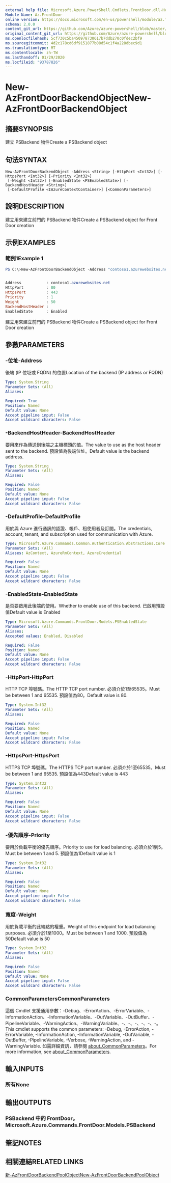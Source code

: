 ```yaml
---
external help file: Microsoft.Azure.PowerShell.Cmdlets.FrontDoor.dll-Help.xml
Module Name: Az.FrontDoor
online version: https://docs.microsoft.com/en-us/powershell/module/az.frontdoor/new-azfrontdoorbackendobject
schema: 2.0.0
content_git_url: https://github.com/Azure/azure-powershell/blob/master/src/FrontDoor/FrontDoor/help/New-AzFrontDoorBackendObject.md
original_content_git_url: https://github.com/Azure/azure-powershell/blob/master/src/FrontDoor/FrontDoor/help/New-AzFrontDoorBackendObject.md
ms.openlocfilehash: 5cf730c5ba450978730617b7ddb270c0fdec2bf9
ms.sourcegitcommit: 4d2c178cd6df9151877b08d54c1f4a228dbec9d1
ms.translationtype: MT
ms.contentlocale: zh-TW
ms.lasthandoff: 01/29/2020
ms.locfileid: "93787826"
---
```

# <span data-ttu-id="ad8cd-101">New-AzFrontDoorBackendObject</span><span class="sxs-lookup"><span data-stu-id="ad8cd-101">New-AzFrontDoorBackendObject</span></span>

## <span data-ttu-id="ad8cd-102">摘要</span><span class="sxs-lookup"><span data-stu-id="ad8cd-102">SYNOPSIS</span></span>
<span data-ttu-id="ad8cd-103">建立 PSBackend 物件</span><span class="sxs-lookup"><span data-stu-id="ad8cd-103">Create a PSBackend object</span></span>

## <span data-ttu-id="ad8cd-104">句法</span><span class="sxs-lookup"><span data-stu-id="ad8cd-104">SYNTAX</span></span>

```
New-AzFrontDoorBackendObject -Address <String> [-HttpPort <Int32>] [-HttpsPort <Int32>] [-Priority <Int32>]
 [-Weight <Int32>] [-EnabledState <PSEnabledState>] [-BackendHostHeader <String>]
 [-DefaultProfile <IAzureContextContainer>] [<CommonParameters>]
```

## <span data-ttu-id="ad8cd-105">說明</span><span class="sxs-lookup"><span data-stu-id="ad8cd-105">DESCRIPTION</span></span>
<span data-ttu-id="ad8cd-106">建立用來建立前門的 PSBackend 物件</span><span class="sxs-lookup"><span data-stu-id="ad8cd-106">Create a PSBackend object for Front Door creation</span></span>

## <span data-ttu-id="ad8cd-107">示例</span><span class="sxs-lookup"><span data-stu-id="ad8cd-107">EXAMPLES</span></span>

### <span data-ttu-id="ad8cd-108">範例1</span><span class="sxs-lookup"><span data-stu-id="ad8cd-108">Example 1</span></span>
```powershell
PS C:\>New-AzFrontDoorBackendObject -Address "contoso1.azurewebsites.net"


Address           : contoso1.azurewebsites.net
HttpPort          : 80
HttpsPort         : 443
Priority          : 1
Weight            : 50
BackendHostHeader :
EnabledState      : Enabled
```

<span data-ttu-id="ad8cd-109">建立用來建立前門的 PSBackend 物件</span><span class="sxs-lookup"><span data-stu-id="ad8cd-109">Create a PSBackend object for Front Door creation</span></span>

## <span data-ttu-id="ad8cd-110">參數</span><span class="sxs-lookup"><span data-stu-id="ad8cd-110">PARAMETERS</span></span>

### <span data-ttu-id="ad8cd-111">-位址</span><span class="sxs-lookup"><span data-stu-id="ad8cd-111">-Address</span></span>
<span data-ttu-id="ad8cd-112">後端 (IP 位址或 FQDN) 的位置</span><span class="sxs-lookup"><span data-stu-id="ad8cd-112">Location of the backend (IP address or FQDN)</span></span>

```yaml
Type: System.String
Parameter Sets: (All)
Aliases:

Required: True
Position: Named
Default value: None
Accept pipeline input: False
Accept wildcard characters: False
```

### <span data-ttu-id="ad8cd-113">-BackendHostHeader</span><span class="sxs-lookup"><span data-stu-id="ad8cd-113">-BackendHostHeader</span></span>
<span data-ttu-id="ad8cd-114">要用來作為傳送到後端之主機標頭的值。</span><span class="sxs-lookup"><span data-stu-id="ad8cd-114">The value to use as the host header sent to the backend.</span></span> <span data-ttu-id="ad8cd-115">預設值為後端位址。</span><span class="sxs-lookup"><span data-stu-id="ad8cd-115">Default value is the backend address.</span></span>

```yaml
Type: System.String
Parameter Sets: (All)
Aliases:

Required: False
Position: Named
Default value: None
Accept pipeline input: False
Accept wildcard characters: False
```

### <span data-ttu-id="ad8cd-116">-DefaultProfile</span><span class="sxs-lookup"><span data-stu-id="ad8cd-116">-DefaultProfile</span></span>
<span data-ttu-id="ad8cd-117">用於與 Azure 進行通訊的認證、帳戶、租使用者及訂閱。</span><span class="sxs-lookup"><span data-stu-id="ad8cd-117">The credentials, account, tenant, and subscription used for communication with Azure.</span></span>

```yaml
Type: Microsoft.Azure.Commands.Common.Authentication.Abstractions.Core.IAzureContextContainer
Parameter Sets: (All)
Aliases: AzContext, AzureRmContext, AzureCredential

Required: False
Position: Named
Default value: None
Accept pipeline input: False
Accept wildcard characters: False
```

### <span data-ttu-id="ad8cd-118">-EnabledState</span><span class="sxs-lookup"><span data-stu-id="ad8cd-118">-EnabledState</span></span>
<span data-ttu-id="ad8cd-119">是否要啟用此後端的使用。</span><span class="sxs-lookup"><span data-stu-id="ad8cd-119">Whether to enable use of this backend.</span></span> <span data-ttu-id="ad8cd-120">已啟用預設值</span><span class="sxs-lookup"><span data-stu-id="ad8cd-120">Default value is Enabled</span></span>

```yaml
Type: Microsoft.Azure.Commands.FrontDoor.Models.PSEnabledState
Parameter Sets: (All)
Aliases:
Accepted values: Enabled, Disabled

Required: False
Position: Named
Default value: None
Accept pipeline input: False
Accept wildcard characters: False
```

### <span data-ttu-id="ad8cd-121">-HttpPort</span><span class="sxs-lookup"><span data-stu-id="ad8cd-121">-HttpPort</span></span>
<span data-ttu-id="ad8cd-122">HTTP TCP 埠號碼。</span><span class="sxs-lookup"><span data-stu-id="ad8cd-122">The HTTP TCP port number.</span></span>
<span data-ttu-id="ad8cd-123">必須介於1至65535。</span><span class="sxs-lookup"><span data-stu-id="ad8cd-123">Must be between 1 and 65535.</span></span>
<span data-ttu-id="ad8cd-124">預設值為80。</span><span class="sxs-lookup"><span data-stu-id="ad8cd-124">Default value is 80.</span></span>

```yaml
Type: System.Int32
Parameter Sets: (All)
Aliases:

Required: False
Position: Named
Default value: None
Accept pipeline input: False
Accept wildcard characters: False
```

### <span data-ttu-id="ad8cd-125">-HttpsPort</span><span class="sxs-lookup"><span data-stu-id="ad8cd-125">-HttpsPort</span></span>
<span data-ttu-id="ad8cd-126">HTTPS TCP 埠號碼。</span><span class="sxs-lookup"><span data-stu-id="ad8cd-126">The HTTPS TCP port number.</span></span>
<span data-ttu-id="ad8cd-127">必須介於1至65535。</span><span class="sxs-lookup"><span data-stu-id="ad8cd-127">Must be between 1 and 65535.</span></span>
<span data-ttu-id="ad8cd-128">預設值為443</span><span class="sxs-lookup"><span data-stu-id="ad8cd-128">Default value is 443</span></span>

```yaml
Type: System.Int32
Parameter Sets: (All)
Aliases:

Required: False
Position: Named
Default value: None
Accept pipeline input: False
Accept wildcard characters: False
```

### <span data-ttu-id="ad8cd-129">-優先順序</span><span class="sxs-lookup"><span data-stu-id="ad8cd-129">-Priority</span></span>
<span data-ttu-id="ad8cd-130">要用於負載平衡的優先順序。</span><span class="sxs-lookup"><span data-stu-id="ad8cd-130">Priority to use for load balancing.</span></span>
<span data-ttu-id="ad8cd-131">必須介於1到5。</span><span class="sxs-lookup"><span data-stu-id="ad8cd-131">Must be between 1 and 5.</span></span>
<span data-ttu-id="ad8cd-132">預設值為1</span><span class="sxs-lookup"><span data-stu-id="ad8cd-132">Default value is 1</span></span>

```yaml
Type: System.Int32
Parameter Sets: (All)
Aliases:

Required: False
Position: Named
Default value: None
Accept pipeline input: False
Accept wildcard characters: False
```

### <span data-ttu-id="ad8cd-133">寬度</span><span class="sxs-lookup"><span data-stu-id="ad8cd-133">-Weight</span></span>
<span data-ttu-id="ad8cd-134">用於負載平衡的此端點的權重。</span><span class="sxs-lookup"><span data-stu-id="ad8cd-134">Weight of this endpoint for load balancing purposes.</span></span>
<span data-ttu-id="ad8cd-135">必須介於1至1000。</span><span class="sxs-lookup"><span data-stu-id="ad8cd-135">Must be between 1 and 1000.</span></span>
<span data-ttu-id="ad8cd-136">預設值為50</span><span class="sxs-lookup"><span data-stu-id="ad8cd-136">Default value is 50</span></span>

```yaml
Type: System.Int32
Parameter Sets: (All)
Aliases:

Required: False
Position: Named
Default value: None
Accept pipeline input: False
Accept wildcard characters: False
```

### <span data-ttu-id="ad8cd-137">CommonParameters</span><span class="sxs-lookup"><span data-stu-id="ad8cd-137">CommonParameters</span></span>
<span data-ttu-id="ad8cd-138">這個 Cmdlet 支援通用參數：-Debug、-ErrorAction、-ErrorVariable、-InformationAction、-InformationVariable、-OutVariable、-OutBuffer、-PipelineVariable、-WarningAction、-WarningVariable、-、-、-、-、-、-。</span><span class="sxs-lookup"><span data-stu-id="ad8cd-138">This cmdlet supports the common parameters: -Debug, -ErrorAction, -ErrorVariable, -InformationAction, -InformationVariable, -OutVariable, -OutBuffer, -PipelineVariable, -Verbose, -WarningAction, and -WarningVariable.</span></span> <span data-ttu-id="ad8cd-139">如需詳細資訊，請參閱 [about_CommonParameters](https://go.microsoft.com/fwlink/?LinkID=113216)。</span><span class="sxs-lookup"><span data-stu-id="ad8cd-139">For more information, see [about_CommonParameters](https://go.microsoft.com/fwlink/?LinkID=113216).</span></span>

## <span data-ttu-id="ad8cd-140">輸入</span><span class="sxs-lookup"><span data-stu-id="ad8cd-140">INPUTS</span></span>

### <span data-ttu-id="ad8cd-141">所有</span><span class="sxs-lookup"><span data-stu-id="ad8cd-141">None</span></span>

## <span data-ttu-id="ad8cd-142">輸出</span><span class="sxs-lookup"><span data-stu-id="ad8cd-142">OUTPUTS</span></span>

### <span data-ttu-id="ad8cd-143">PSBackend 中的 FrontDoor。</span><span class="sxs-lookup"><span data-stu-id="ad8cd-143">Microsoft.Azure.Commands.FrontDoor.Models.PSBackend</span></span>

## <span data-ttu-id="ad8cd-144">筆記</span><span class="sxs-lookup"><span data-stu-id="ad8cd-144">NOTES</span></span>

## <span data-ttu-id="ad8cd-145">相關連結</span><span class="sxs-lookup"><span data-stu-id="ad8cd-145">RELATED LINKS</span></span>

[<span data-ttu-id="ad8cd-146">新-AzFrontDoorBackendPoolObject</span><span class="sxs-lookup"><span data-stu-id="ad8cd-146">New-AzFrontDoorBackendPoolObject</span></span>](./New-AzFrontDoorBackendPoolObject.md)
